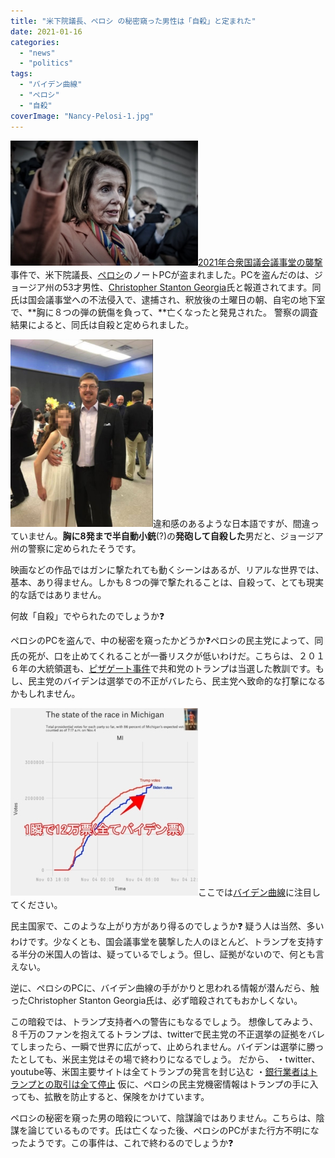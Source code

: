 ```yaml
---
title: "米下院議長、ペロシ の秘密窺った男性は「自殺」と定まれた"
date: 2021-01-16
categories: 
  - "news"
  - "politics"
tags: 
  - "バイデン曲線"
  - "ペロシ"
  - "自殺"
coverImage: "Nancy-Pelosi-1.jpg"
---
```


[![](images/Nancy-Pelosi-1-300x200.jpg)2021年合衆国議会議事堂の襲撃](https://ja.wikipedia.org/wiki/2021%E5%B9%B4%E5%90%88%E8%A1%86%E5%9B%BD%E8%AD%B0%E4%BC%9A%E8%AD%B0%E4%BA%8B%E5%A0%82%E3%81%AE%E8%A5%B2%E6%92%83)事件で、米下院議長、[ペロシ](https://ja.wikipedia.org/wiki/%E3%83%8A%E3%83%B3%E3%82%B7%E3%83%BC%E3%83%BB%E3%83%9A%E3%83%AD%E3%82%B7)のノートPCが盗まれました。PCを盗んだのは、ジョージア州の53才男性、[Christopher Stanton Georgia](https://www.thesun.co.uk/news/13733468/christopher-stanton-georgia-shot-himself-chest/)氏と報道されてます。同氏は国会議事堂への不法侵入で、逮捕され、釈放後の土曜日の朝、自宅の地下室で、**胸に８つの弾の銃傷を負って、**亡くなったと発見された。 警察の調査結果によると、同氏は自殺と定められました。

![](images/7cca0bc4-eb5b-403d-80ab-7779c7ef6116-228x300.jpg)違和感のあるような日本語ですが、間違っていません。**胸に8発まで半自動小銃**(?)の**発砲して自殺した**男だと、ジョージア州の警察に定められたそうです。

映画などの作品ではガンに撃たれても動くシーンはあるが、リアルな世界では、基本、あり得ません。しかも８つの弾で撃たれることは、自殺って、とても現実的な話ではありません。

何故「自殺」でやられたのでしょうか❓

ペロシのPCを盗んで、中の秘密を窺ったかどうか❓ペロシの民主党によって、同氏の死が、口を止めてくれることが一番リスクが低いわけだ。こちらは、２０１６年の大統領選も、[ピザゲート事件](https://ja.wikipedia.org/wiki/%E3%83%94%E3%82%B6%E3%82%B2%E3%83%BC%E3%83%88)で共和党のトランプは当選した教訓です。もし、民主党のバイデンは選挙での不正がバレたら、民主党へ致命的な打撃になるかもしれません。

![](images/EmBnkqnU4AI0YzP-300x300.jpg)ここでは[バイデン曲線](https://twitter.com/hashtag/%E3%83%90%E3%82%A4%E3%83%87%E3%83%B3%E3%82%AB%E3%83%BC%E3%83%96)に注目してください。

民主国家で、このような上がり方があり得るのでしょうか❓ 疑う人は当然、多いわけです。少なくとも、国会議事堂を襲撃した人のほとんど、トランプを支持する半分の米国人の皆は、疑っているでしょう。但し、証拠がないので、何とも言えない。

逆に、ペロシのPCに、バイデン曲線の手がかりと思われる情報が潜んだら、触ったChristopher Stanton Georgia氏は、必ず暗殺されてもおかしくない。

この暗殺では、トランプ支持者への警告にもなるでしょう。 想像してみよう、８千万のファンを抱えてるトランプは、twitterで民主党の不正選挙の証拠をバレてしまったら、一瞬で世界に広がって、止められません。バイデンは選挙に勝ったとしても、米民主党はその場で終わりになるでしょう。 だから、 ・twitter、youtube等、米国主要サイトは全てトランプの発言を封じ込む ・[銀行業者はトランプとの取引は全て停止](https://www.cnn.co.jp/business/35165022.html) 仮に、ペロシの民主党機密情報はトランプの手に入っても、拡散を防止すると、保険をかけています。

ペロシの秘密を窺った男の暗殺について、陰謀論ではありません。こちらは、陰謀を論じているものです。氏は亡くなった後、ペロシのPCがまた行方不明になったようです。この事件は、これで終わるのでしょうか❓
